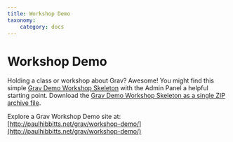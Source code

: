 ```yaml
---
title: Workshop Demo
taxonomy:
    category: docs
---
```


#  Workshop Demo

Holding a class or workshop about Grav? Awesome! You might find this simple [Grav Demo
Workshop Skeleton](https://github.com/hibbitts-design/grav-skeleton-workshop-demo-site) with the Admin Panel a helpful starting point. Download the [Grav Demo
Workshop Skeleton  as a single ZIP archive file](http://hibbittsdesign.org/blog/user/pages/downloads/grav-skeleton-workshop-demo-site.zip).

Explore a Grav Workshop Demo site at: <br> [http://paulhibbitts.net/grav/workshop-demo/](http://paulhibbitts.net/grav/workshop-demo/)
